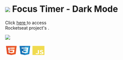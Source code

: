 #  <img src="https://user-images.githubusercontent.com/77073426/168442787-7e0caf42-7af0-437b-827f-ee0b5ef85536.png" width="40px"> Focus Timer - Dark Mode 
Click <a href="https://fernandabitten.github.io/focus-timer-dark-mode/">here </a>  to access <br/>
Rocketseat  project's .<br/>

<img src="https://user-images.githubusercontent.com/77073426/174451195-047960aa-0992-47d1-8718-3be05cff7d78.png" width="450px">

<div style="display: inline_block"><br>
  <img align="center" alt="Fer-HTML" height="30" width="40" src="https://raw.githubusercontent.com/devicons/devicon/master/icons/html5/html5-original.svg">
  <img align="center" alt="Fer-CSS" height="30" width="40" src="https://raw.githubusercontent.com/devicons/devicon/master/icons/css3/css3-original.svg">
   <img align="center" alt="Fer-Js" height="30" width="40" src="https://raw.githubusercontent.com/devicons/devicon/master/icons/javascript/javascript-plain.svg">
</div>
